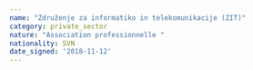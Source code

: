 ```yaml
---
name: "Združenje za informatiko in telekomunikacije (ZIT)"
category: private_sector
nature: "Association professionnelle "
nationality: SVN
date_signed: '2018-11-12'
---
```

    